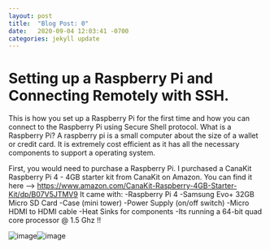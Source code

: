 ```yaml
---
layout: post
title:  "Blog Post: 0"
date:   2020-09-04 12:03:41 -0700
categories: jekyll update
---
```



# Setting up a Raspberry Pi and Connecting Remotely with SSH.

This is how you set up a Raspberry Pi for the first time and how you can connect to the Raspberry Pi using Secure Shell protocol.
What is a Raspberry Pi?
A raspberry pi is a small computer about the size of a wallet or credit card. It is extremely cost efficient as it has all the necessary components to support a operating system.  

First, you would need to purchase a Raspberry Pi. I purchased a CanaKit Raspberry Pi 4 - 4GB starter kit from CanaKit on Amazon. You can find it here --> https://www.amazon.com/CanaKit-Raspberry-4GB-Starter-Kit/dp/B07V5JTMV9
It came with:
-Raspberry Pi 4
-Samsung Evo+ 32GB Micro SD Card
-Case (mini tower)
-Power Supply (on/off switch)
-Micro HDMI to HDMI cable 
-Heat Sinks for components
-Its running a 64-bit quad core processor @ 1.5 Ghz !!

![image](/assets/images/img1.jpg)![image](/assets/images/img2.jpg)


